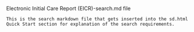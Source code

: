 Electronic Initial Care Report (EICR)-search.md file

    This is the search markdown file that gets inserted into the sd.html Quick Start section for explanation of the search requirements.
    